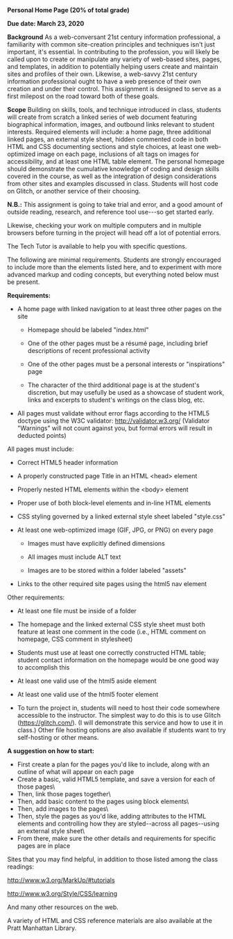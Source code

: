 **Personal Home Page (20% of total grade)**

**Due date: March 23, 2020**

**Background**
As a web-conversant 21st century information professional, a
familiarity with common site-creation principles and techniques isn\'t
just important, it\'s essential. In contributing to the profession, you
will likely be called upon to create or manipulate any variety of
web-based sites, pages, and templates, in addition to potentially
helping users create and maintain sites and profiles of their own.
Likewise, a web-savvy 21st century information professional ought to
have a web presence of their own creation and under their control. This
assignment is designed to serve as a first milepost on the road toward
both of these goals.

**Scope**
Building on skills, tools, and technique introduced in class, students
will create from scratch a linked series of web document featuring
biographical information, images, and outbound links relevant to student
interests. Required elements will include: a home page, three additional
linked pages, an external style sheet, hidden commented code in both
HTML and CSS documenting sections and style choices, at least one
web-optimized image on each page, inclusions of alt tags on images for
accessibility, and at least one HTML table element. The personal
homepage should demonstrate the cumulative knowledge of coding and
design skills covered in the course, as well as the integration of
design considerations from other sites and examples discussed in class.
Students will host code on Glitch, or another service of their choosing.

**N.B.:** This assignment is going to take trial and error, and a good
amount of outside reading, research, and reference tool use---so get
started early.

Likewise, checking your work on multiple computers and in multiple
browsers before turning in the project will head off a lot of potential
errors.

The Tech Tutor is available to help you with specific questions.

The following are minimal requirements. Students are strongly encouraged
to include more than the elements listed here, and to experiment with
more advanced markup and coding concepts, but everything noted below
must be present.

**Requirements:**

-   A home page with linked navigation to at least three other pages on
    the site

    -   Homepage should be labeled \"index.html\"

    -   One of the other pages must be a résumé page, including brief
        descriptions of recent professional activity

    -   One of the other pages must be a personal interests or
        \"inspirations\" page

    -   The character of the third additional page is at the student\'s
        discretion, but may usefully be used as a showcase of student
        work, links and excerpts to student\'s writings on the class
        blog, etc.

-   All pages must validate without error flags according to the HTML5
    doctype using the W3C validator: <http://validator.w3.org/>
    (Validator "Warnings" will not count against you, but formal errors
    will result in deducted points)

All pages must include:

-   Correct HTML5 header information

-   A properly constructed page Title in an HTML \<head\> element

-   Properly nested HTML elements within the \<body\> element

-   Proper use of both block-level elements and in-line HTML elements

-   CSS styling governed by a linked external style sheet labeled
    \"style.css\"

-   At least one web-optimized image (GIF, JPG, or PNG) on every page

    -   Images must have explicitly defined dimensions

    -   All images must include ALT text

    -   Images are to be stored within a folder labeled \"assets\"

-   Links to the other required site pages using the html5 nav element

Other requirements:

-   At least one file must be inside of a folder

-   The homepage and the linked external CSS style sheet must both
    feature at least one comment in the code (i.e., HTML comment on
    homepage, CSS comment in stylesheet)

-   Students must use at least one correctly constructed HTML table;
    student contact information on the homepage would be one good way to
    accomplish this

-   At least one valid use of the html5 aside element

-   At least one valid use of the html5 footer element

-   To turn the project in, students will need to host their code
    somewhere accessible to the instructor. The simplest way to do this
    is to use Glitch (<https://glitch.com/>). (I will demonstrate this
    service and how to use it in class.) Other file hosting
    options are also available if students want to try self-hosting or
    other means.

**A suggestion on how to start:**

- First create a plan for the pages you\'d like to include, along with
  an outline of what will appear on each page
- Create a basic, valid HTML5 template, and save a version for each of
  those pages\
- Then, link those pages together\
- Then, add basic content to the pages using block elements\
- Then, add images to the pages\
- Then, style the pages as you\'d like, adding attributes to the HTML
  elements and controlling how they are styled\--across all pages\--using
  an external style sheet\
- From there, make sure the other details and requirements for specific
  pages are in place

Sites that you may find helpful, in addition to those listed among the
class readings:

<http://www.w3.org/MarkUp/#tutorials>

<http://www.w3.org/Style/CSS/learning>

And many other resources on the web.

A variety of HTML and CSS reference materials are also available at the
Pratt Manhattan Library.

